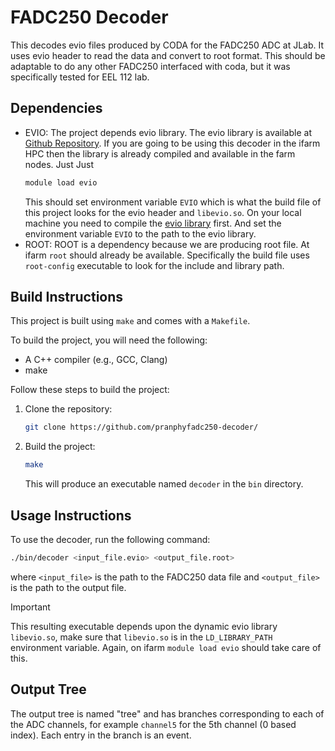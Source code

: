 # FADC250 Decoder

This decodes evio files produced by CODA for the FADC250 ADC at JLab. It uses evio header to read the data and convert to root format. This should be adaptable to do any other FADC250 interfaced with coda, but it was specifically tested for EEL 112 lab.


## Dependencies

   - EVIO: The project depends evio library. The evio library is available at [Github Repository](https://github.com/JeffersonLab/evio). If you are going to be using this decoder in the ifarm HPC then the library is already compiled and available in the farm nodes. Just Just
        ```bash
        module load evio
        ```
        This should set environment variable `EVIO` which is what the build file of this project looks for the evio header and `libevio.so`.
        On your local machine you need to compile the [evio library](https://github.com/JeffersonLab/evio) first. And set the environment variable `EVIO` to the path to the evio library.
   - ROOT: ROOT is a dependency because we are producing root file. At ifarm `root` should already be available. Specifically the build file uses `root-config` executable to look for the include and library path.



## Build Instructions

This project is built using `make` and comes with a `Makefile`.

To build the project, you will need the following:

*   A C++ compiler (e.g., GCC, Clang)
*   make

Follow these steps to build the project:

1.  Clone the repository:

    ```bash
    git clone https://github.com/pranphyfadc250-decoder/
    ```

2.  Build the project:

    ```bash
    make 
    ```
    This will produce an executable named `decoder` in the `bin` directory.

## Usage Instructions

To use the decoder, run the following command:

```bash
./bin/decoder <input_file.evio> <output_file.root>
```

where `<input_file>` is the path to the FADC250 data file and `<output_file>` is the path to the output file.

> [!IMPORTANT]
> This resulting executable depends upon the dynamic evio library `libevio.so`, make sure that `libevio.so` is in the `LD_LIBRARY_PATH` environment variable. Again, on ifarm `module load evio` should take care of this.

## Output Tree
The output tree is named "tree" and has branches corresponding to each of the ADC channels, for example `channel5` for the 5th channel (0 based index). Each entry in the branch is an event.


